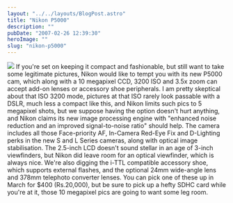 ```yaml
---
layout: "../../layouts/BlogPost.astro"
title: "Nikon P5000"
description: ""
pubDate: "2007-02-26 12:39:30"
heroImage: ""
slug: "nikon-p5000"
---
```


![](/content/images/2013/Dec/P5000_3q.jpg)
If you're set on keeping it compact and fashionable, but still want to take some legitimate pictures, Nikon would like to tempt you with its new P5000 cam, which along with a 10 megapixel CCD, 3200 ISO and 3.5x zoom can accept add-on lenses or accessory shoe peripherals. I am pretty skeptical about that ISO 3200 mode, pictures at that ISO rarely look passable with a DSLR, much less a compact like this, and Nikon limits such pics to 5 megapixel shots, but we suppose having the option doesn't hurt anything, and Nikon claims its new image processing engine with "enhanced noise reduction and an improved signal-to-noise ratio" should help. The camera includes all those Face-priority AF, In-Camera Red-Eye Fix and D-Lighting perks in the new S and L Series cameras, along with optical image stabilisation. The 2.5-inch LCD doesn't sound stellar in an age of 3-inch viewfinders, but Nikon did leave room for an optical viewfinder, which is always nice. We're also digging the i-TTL compatible accessory shoe, which supports external flashes, and the optional 24mm wide-angle lens and 378mm telephoto converter lenses. You can pick one of these up in March for $400 (Rs.20,000), but be sure to pick up a hefty SDHC card while you're at it, those 10 megapixel pics are going to want some leg room.

